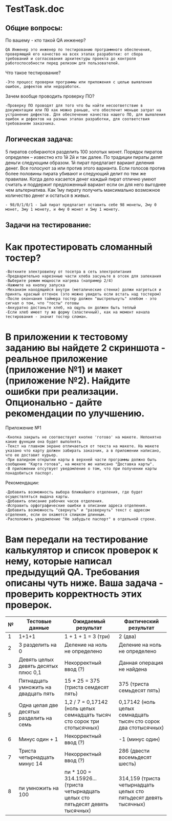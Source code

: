 # TestTask.doc
## Общие вопросы:
По вашему - кто такой QA инженер?
````
QA Инженер это инженер по тестированию программного обеспечения, проверяющий его качество на всех этапах разработки: от сбора требований и согласования архитектуры проекта до контроля работоспособности перед релизом для пользователей.
````
Что такое тестирование?
````
-Это процесс проверки программы или приложения с целью выявления ошибок, дефектов или недоработок.
````
Зачем вообще проводить проверку ПО?
````
-Проверку ПО проводят для того что бы найти несоответствие в документации или ПО как можно раньше, что обеспечит меньше затрат на устранение дефектов. Для обеспечение качества нашего ПО, для выявления ошибок и дефектов на разных этапах разработки, для соответствия требованиям заказчика.
````
## Логическая задача:
5 пиратов собираются разделить 100 золотых монет. Порядок пиратов определен – известно кто 1й 2й и так далее. По традиции пираты делят деньги следующим образом. 1й пират предлагает вариант деления денег. Все голосуют за или против этого варианта. Если голосов против более половины пирата убивают и следующий делит по тем же правилам. Когда дело касается денег каждый пират отлично умеют считать и поддержит предложенный вариант если он для него выгоднее чем альтернатива. Как 1му пирату получить максимально возможное количество денег и остаться в живых.
````
- 98/0/1/0/1 - 1ый пират предлагает оставить себе 98 монеты, 2му 0 монет, 3му 1 монету, и 4му 0 монет и 5му 1 монету.
````
## Задачи на тестирование:
# Как протестировать сломанный тостер?
````
-Воткните электровилку от тосетра в сеть электропитания
-Предварительно нарезнные части хлеба засуньте в отсек для запекания
-Выберите режим мощности нагрева (например 2/4) 
-Нажмите на кнопку запуска
-Механизм находящийся внутри (металические стенки) должи нагреться и принять красный оттенок (это можно увидеть если встать над тостером) 
-После окончания таймера тостер должен "выстрельнуть" хлебом - это сигнал о том, что "тосты" готовы
-Аккуратно достаньте хлеб, на ощупь он должен быть теплый
-Если хлеб имеет ту же форму (эластичный), как на момент начала тестирования - значит тостер сломан. 
````

# В приложении к тестовому заданию вы найдете 2 скриншота - реальное приложение (приложение №1) и макет (приложение №2). Найдите ошибки при реализации. Опционально - дайте рекомендации по улучшению.

Приложение №1
````
-Кнопка закрыть не соотвествует кнопке 'готово' на макете. Непонятно какие функции она будет выполнять
-Текст на главном экране отличаеться от текста на макете. На макете указано что карту должен забирать заказчик, а в приложении написано, что ее доставит курьер.
-При валидном открытии карты в верхней части программы должно быть сообщение "Карта готова", на мекете же написано "Доставка карты".
-В приложении отсутвует уведомление о том, что при получении карты понадобиться паспорт. 
````
Рекомендации:
````
-Добавить возможность выбора ближайшего отделения, где будет осуществляться выдача карты.
-Добавить описание рабочих часов отделения.  
-Исправить орфографические ошибки в описании адреса отделения. 
-Добавить возможность "свернуть" и "развернуть" текст с адресом отделения, если он окажется слишком длинным.
-Расположить уведомление "Не забудьте паспорт" в отдельной строке. 
````

# Вам передали на тестирование калькулятор и список проверок к нему, которые написал предыдущий QA. Требования описаны чуть ниже. Ваша задача - проверить корректность этих проверок.


| № | Тестовые данные                                   | Ожидаемый результат                                                                 | Фактический результат                                           |  
|---|----------------------------------------------------|------------------------------------------------------------------------------------|-----------------------------------------------------------------|
| 1 | 1+1+1                                              |1 + 1 + 1 = 3 (три)                                                             | 2 (два)                                                         |
| 2 | 3 разделить на 0                                   | Деление на ноль не определено                                                      | Деление на ноль не определено                                   |
| 3 | Девять целых девять десятых плюс 0,1              | Некорректный ввод (?)                                                               | Данная операция не найдена                                      |
| 4 | Пятнадцать умножить на двадцать пять              | 15 * 25 = 375 (триста семдесят пять)                                                | 375 (триста семьдесят пять)                                     |
| 5 | Одна целая две десятых разделить на семь          | 1,2 / 7 = 0,17142 (ноль целых семнадцать тысяч сто сорок три стотысячных)           | 0,17142 (ноль целых семнадцать тысяч сто сорок два стотысячных) |
| 6 | Минус один + 1                                    | Некорректный ввод (?)                                                               | -1 (минус один)                                                 |
| 7 | Триста четырнадцать минус 14                      | Некорректный ввод (?)                                                               | 286 (двести восемьдесят шесть)                                  |
| 8 | пи умножить на 100                                | пи * 100 = 314.15926... (триста четырнадцать целых сто пятьдесят девять тысячных)   | 314,159 (триста четырнадцать целых сто пятьдесят девять тысячных) |
